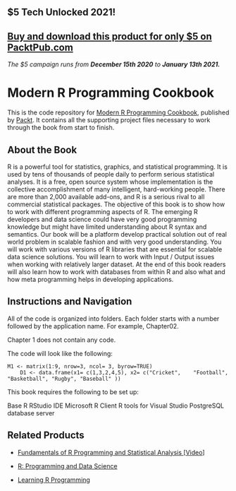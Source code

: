 ## $5 Tech Unlocked 2021!
[Buy and download this product for only $5 on PacktPub.com](https://www.packtpub.com/)
-----
*The $5 campaign         runs from __December 15th 2020__ to __January 13th 2021.__*

# Modern R Programming Cookbook
This is the code repository for [Modern R Programming Cookbook](https://www.packtpub.com/big-data-and-business-intelligence/learning-r-programming?utm_source=github&utm_medium=repository&utm_campaign=9781785889776), published by [Packt](https://www.packtpub.com/?utm_source=github). It contains all the supporting project files necessary to work through the book from start to finish.
## About the Book
R is a powerful tool for statistics, graphics, and statistical programming. It is used by tens of thousands of people daily to perform serious statistical analyses. It is a free, open source system whose implementation is the collective accomplishment of many intelligent, hard-working people. There are more than 2,000 available add-ons, and R is a serious rival to all commercial statistical packages. The objective of this book is to show how to work with different programming aspects of R. The emerging R developers and data science could have very good programming knowledge but might have limited understanding about R syntax and semantics. Our book will be a platform develop practical solution out of real world problem in scalable fashion and with very good understanding. You will work with various versions of R libraries that are essential for scalable data science solutions. You will learn to work with Input / Output issues when working with relatively larger dataset. At the end of this book readers will also learn how to work with databases from within R and also what and how meta programming helps in developing applications.

## Instructions and Navigation
All of the code is organized into folders. Each folder starts with a number followed by the application name. For example, Chapter02.

Chapter 1 does not contain any code.

The code will look like the following:
```
M1 <- matrix(1:9, nrow=3, ncol= 3, byrow=TRUE)
    D1 <- data.frame(x1= c(1,3,2,4,5), x2= c("Cricket",    "Football",  "Basketball", "Rugby", "Baseball" ))
```

This book requires the following to be set up:

Base R
RStudio IDE
Microsoft R Client
R tools for Visual Studio
PostgreSQL database server

## Related Products
* [Fundamentals of R Programming and Statistical Analysis [Video]](https://www.packtpub.com/big-data-and-business-intelligence/fundamentals-r-programming-and-statistical-analysis-video?utm_source=github&utm_medium=repository&utm_campaign=9781782175247)

* [R: Programming and Data Science](https://www.packtpub.com/big-data-and-business-intelligence/r-programming-and-data-science?utm_source=github&utm_medium=repository&utm_campaign=9781788471725)

* [Learning R Programming](https://www.packtpub.com/big-data-and-business-intelligence/learning-r-programming?utm_source=github&utm_medium=repository&utm_campaign=9781785889776)
